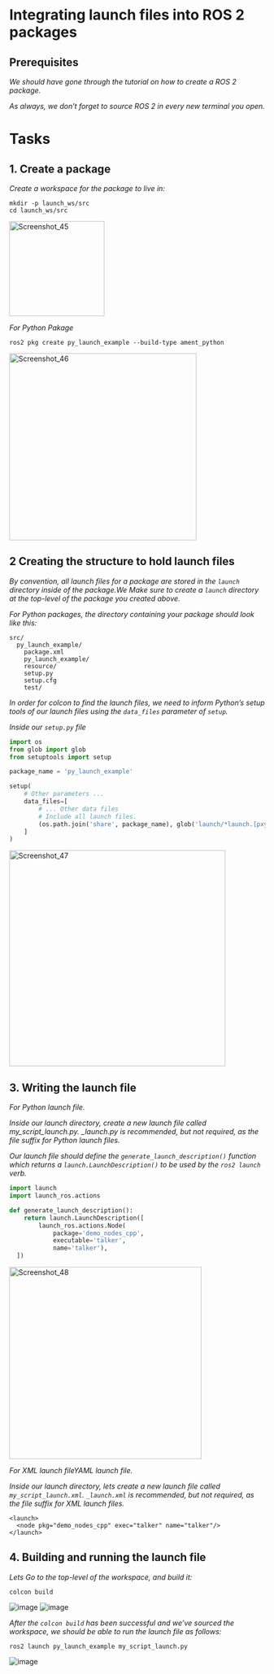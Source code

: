 # Integrating launch files into ROS 2 packages
## Prerequisites
*We should have gone through the tutorial on how to create a ROS 2 package.*

*As always, we don’t forget to source ROS 2 in every new terminal you open.*

# Tasks
## 1. Create a package
*Create a workspace for the package to live in:*
```
mkdir -p launch_ws/src
cd launch_ws/src
```
<img width="187" alt="Screenshot_45" src="https://user-images.githubusercontent.com/92029196/196044819-25cc0f9a-c0d0-4fed-8dd1-6cbecca88cf8.png">



*For Python Pakage*
```
ros2 pkg create py_launch_example --build-type ament_python
```
<img width="368" alt="Screenshot_46" src="https://user-images.githubusercontent.com/92029196/196044848-49d8f151-0a08-4b15-a0fc-98caf5291be8.png">


## 2 Creating the structure to hold launch files
*By convention, all launch files for a package are stored in the `launch` directory inside of the package.We Make sure to create a `launch` directory at the top-level of the package you created above.*

*For Python packages, the directory containing your package should look like this:*
```
src/
  py_launch_example/
    package.xml
    py_launch_example/
    resource/
    setup.py
    setup.cfg
    test/
```
*In order for colcon to find the launch files, we need to inform Python’s setup tools of our launch files using the `data_files` parameter of `setup`.*

*Inside our `setup.py` file*

```python
import os
from glob import glob
from setuptools import setup

package_name = 'py_launch_example'

setup(
    # Other parameters ...
    data_files=[
        # ... Other data files
        # Include all launch files.
        (os.path.join('share', package_name), glob('launch/*launch.[pxy][yma]*'))
    ]
)
```
<img width="425" alt="Screenshot_47" src="https://user-images.githubusercontent.com/92029196/196044911-a82395e4-1254-4d87-a70c-664ad8b7f65f.png">

## 3. Writing the launch file

*For Python launch file.*

*Inside our launch directory, create a new launch file called my_script_launch.py. _launch.py is recommended, but not required, as the file suffix for Python launch files.*

*Our launch file should define the `generate_launch_description()` function which returns a `launch.LaunchDescription()` to be used by the `ros2 launch` verb.*

```python
import launch
import launch_ros.actions

def generate_launch_description():
    return launch.LaunchDescription([
        launch_ros.actions.Node(
            package='demo_nodes_cpp',
            executable='talker',
            name='talker'),
  ])
``` 
<img width="378" alt="Screenshot_48" src="https://user-images.githubusercontent.com/92029196/196044934-c9916ed6-e4d8-4270-910f-65a7aafa0722.png">
 
*For XML launch fileYAML launch file.*

*Inside our launch directory, lets create a new launch file called `my_script_launch.xml`. `_launch.xml` is recommended, but not required, as the file suffix for XML launch files.*

```
<launch>
  <node pkg="demo_nodes_cpp" exec="talker" name="talker"/>
</launch>
```
## 4. Building and running the launch file
*Lets Go to the top-level of the workspace, and build it:*
```
colcon build
```
![image](https://user-images.githubusercontent.com/92029196/196045251-3424be93-e46b-400a-a3c5-31e3f529d075.png)
![image](https://user-images.githubusercontent.com/92029196/196046595-ad1fc81a-ec92-47b4-a814-308b197202e4.png)

*After the `colcon build` has been successful and we’ve sourced the workspace, we should be able to run the launch file as follows:*

```
ros2 launch py_launch_example my_script_launch.py
```
![image](https://user-images.githubusercontent.com/92029196/196046613-41723240-601b-44f5-b761-c691a25a75dd.png)

